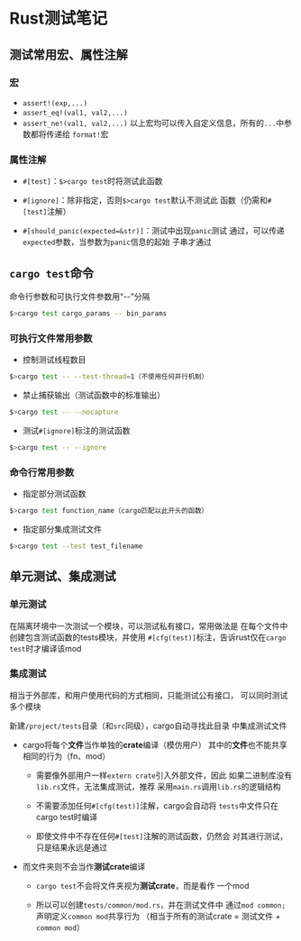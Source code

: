 #	Rust测试笔记

##	测试常用宏、属性注解

###	宏

-	`assert!(exp,...)`
-	`assert_eq!(val1, val2,...)`
-	`assert_ne!(val1, val2,...)`
以上宏均可以传入自定义信息，所有的`...`中参数都将传递给
`format!`宏

###	属性注解

-	`#[test]`：`$>cargo test`时将测试此函数 

-	`#[ignore]`：除非指定，否则`$>cargo test`默认不测试此
	函数（仍需和`#[test]`注解）

-	`#[should_panic(expected=&str)]`：测试中出现`panic`测试
	通过，可以传递`expected`参数，当参数为`panic`信息的起始
	子串才通过

##	`cargo test`命令

命令行参数和可执行文件参数用“--”分隔

```sh
$>cargo test cargo_params -- bin_params 
```

###	可执行文件常用参数

-	控制测试线程数目
```sh
$>cargo test -- --test-thread=1（不使用任何并行机制）
```
-	禁止捕获输出（测试函数中的标准输出）
```sh
$>cargo test -- --nocapture
```
-	测试`#[ignore]`标注的测试函数
```sh
$>cargo test -- --ignore
```

###	命令行常用参数

-	指定部分测试函数
```sh
$>cargo test function_name（cargo匹配以此开头的函数）
```
-	指定部分集成测试文件
```sh
$>cargo test --test test_filename
```

##	单元测试、集成测试

###	单元测试

在隔离环境中一次测试一个模块，可以测试私有接口，常用做法是
在每个文件中创建包含测试函数的tests模块，并使用
`#[cfg(test)]`标注，告诉rust仅在`cargo test`时才编译该mod

###	集成测试

相当于外部库，和用户使用代码的方式相同，只能测试公有接口，
可以同时测试多个模块

新建`/project/tests`目录（和`src`同级），cargo自动寻找此目录
中集成测试文件

-	cargo将每个**文件**当作单独的**crate**编译（模仿用户）
	其中的**文件**也不能共享相同的行为（fn、mod）

	-	需要像外部用户一样`extern crate`引入外部文件，因此
		如果二进制库没有`lib.rs`文件，无法集成测试，推荐
		采用`main.rs`调用`lib.rs`的逻辑结构

	-	不需要添加任何`#[cfg(test)]`注解，cargo会自动将
		`tests`中文件只在cargo test时编译

	-	即使文件中不存在任何`#[test]`注解的测试函数，仍然会
		对其进行测试，只是结果永远是通过

-	而文件夹则不会当作**测试crate**编译

	-	`cargo test`不会将文件夹视为**测试crate**，而是看作
		一个mod

	-	所以可以创建`tests/common/mod.rs`，并在测试文件中
		通过`mod common;`声明定义`common mod`共享行为
		（相当于所有的测试crate = 测试文件 + `common mod`）

